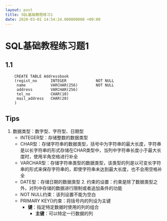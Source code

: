 ```yaml
---
layout: post
title: SQL基础教程练习1
date: 2020-03-01 14:54:24.000000000 +09:00
---
```



# SQL基础教程练习题1
## 1.1
```
    CREATE TABLE Addressbook
    (regist_no      INTEGER             NOT NULL
     name           VARCHAR(256)        NOT NULL
     address        VARCHAR(256)
     tel_no         CHAR(10)
     mail_address   CHAR(20)
    )
```

## Tips
   1. 数据类型：数字型、字符型、日期型
      + INTEGER型：存储整数的数据类型
      + CHAR型：存储字符串的数据类型，括号中为字符串的最大长度，字符串是以长字符串的形式存储在CHAR类型中，当列中字符串长度小于最大长度时，使用半角空格进行补全
      + VARCHAR型：存储字符串类型的数据类型，该类型的列是以可变长字符串的形式来保存字符串的，即使字符串未达到最大长度，也不会用空格补全
      + DATE型：存储日期的数据类型
    2. 约束的设置：约束是除了数据类型之外，对列中存储的数据进行限制或者追加条件的功能
       + NOT NULL约束：该列设置不能为空白
       + PRIMARY KEY()约束：将括号内的列设为主键
          + **键**：指定特定数据时使用的列的组合
             + **主键**：可以特定一行数据的列